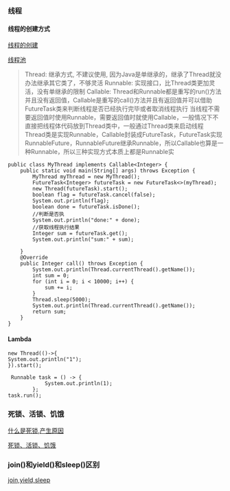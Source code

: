 ### 线程

#### 线程的创建方式

[线程的创建](https://blog.csdn.net/vbirdbest/article/details/81282163)

[线程池](https://www.cnblogs.com/liushisaonian/p/11281712.html)

>Thread: 继承方式, 不建议使用, 因为Java是单继承的，继承了Thread就没办法继承其它类了，不够灵活
>Runnable: 实现接口，比Thread类更加灵活，没有单继承的限制
>Callable: Thread和Runnable都是重写的run()方法并且没有返回值，Callable是重写的call()方法并且有返回值并可以借助FutureTask类来判断线程是否已经执行完毕或者取消线程执行
>当线程不需要返回值时使用Runnable，需要返回值时就使用Callable，一般情况下不直接把线程体代码放到Thread类中，一般通过Thread类来启动线程
>Thread类是实现Runnable，Callable封装成FutureTask，FutureTask实现RunnableFuture，RunnableFuture继承Runnable，所以Callable也算是一种Runnable，所以三种实现方式本质上都是Runnable实

```
public class MyThread implements Callable<Integer> {
    public static void main(String[] args) throws Exception {
        MyThread myThread = new MyThread();
        FutureTask<Integer> futureTask = new FutureTask<>(myThread);
        new Thread(futureTask).start();
        boolean flag = futureTask.cancel(false);
        System.out.println(flag);
        boolean done = futureTask.isDone();
        //判断是否执
        System.out.println("done:" + done);
        //获取线程执行结果
        Integer sum = futureTask.get();
        System.out.println("sum:" + sum);

    }
    @Override
    public Integer call() throws Exception {
        System.out.println(Thread.currentThread().getName());
        int sum = 0;
        for (int i = 0; i < 10000; i++) {
            sum += i;
        }
        Thread.sleep(5000);
        System.out.println(Thread.currentThread().getName());
        return sum;
    }
}
```

#### Lambda

```
new Thread(()->{
System.out.println("1");  
}).start();

 Runnable task = () -> {
            System.out.println(1);
        };
task.run();
```

### 死锁、活锁、饥饿

[什么是死锁,产生原因](https://blog.csdn.net/hd12370/article/details/82814348)

[死锁、活锁、饥饿](https://blog.csdn.net/qq_22054285/article/details/87911464)

### join()和yield()和sleep()区别

[join,yield,sleep](https://blog.csdn.net/pulong0748/article/details/88063652)











